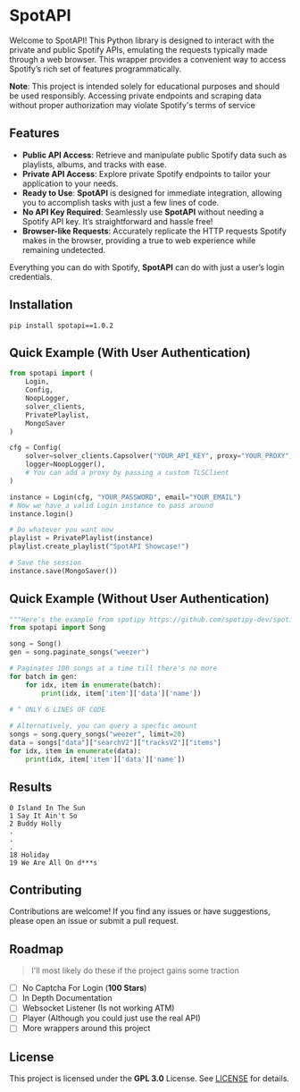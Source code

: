 # SpotAPI

Welcome to SpotAPI! This Python library is designed to interact with the private and public Spotify APIs, emulating the requests typically made through a web browser. This wrapper provides a convenient way to access Spotify’s rich set of features programmatically.

**Note**: This project is intended solely for educational purposes and should be used responsibly. Accessing private endpoints and scraping data without proper authorization may violate Spotify's terms of service

## Features
- **Public API Access**: Retrieve and manipulate public Spotify data such as playlists, albums, and tracks with ease.
- **Private API Access**: Explore private Spotify endpoints to tailor your application to your needs.
- **Ready to Use**: **SpotAPI** is designed for immediate integration, allowing you to accomplish tasks with just a few lines of code.
- **No API Key Required**: Seamlessly use **SpotAPI** without needing a Spotify API key. It’s straightforward and hassle free!
- **Browser-like Requests**: Accurately replicate the HTTP requests Spotify makes in the browser, providing a true to web experience while remaining undetected.

Everything you can do with Spotify, **SpotAPI** can do with just a user’s login credentials.


## Installation
```
pip install spotapi==1.0.2
```

## Quick Example (With User Authentication)
```py
from spotapi import (
    Login, 
    Config, 
    NoopLogger, 
    solver_clients, 
    PrivatePlaylist, 
    MongoSaver
)

cfg = Config(
    solver=solver_clients.Capsolver("YOUR_API_KEY", proxy="YOUR_PROXY"), # Proxy is optional
    logger=NoopLogger(),
    # You can add a proxy by passing a custom TLSClient
)

instance = Login(cfg, "YOUR_PASSWORD", email="YOUR_EMAIL")
# Now we have a valid Login instance to pass around
instance.login()

# Do whatever you want now
playlist = PrivatePlaylist(instance)
playlist.create_playlist("SpotAPI Showcase!")

# Save the session
instance.save(MongoSaver())
```

## Quick Example (Without User Authentication)
```py
"""Here's the example from spotipy https://github.com/spotipy-dev/spotipy?tab=readme-ov-file#quick-start"""
from spotapi import Song

song = Song()
gen = song.paginate_songs("weezer")

# Paginates 100 songs at a time till there's no more
for batch in gen:
    for idx, item in enumerate(batch):
        print(idx, item['item']['data']['name'])
    
# ^ ONLY 6 LINES OF CODE

# Alternatively, you can query a specfic amount
songs = song.query_songs("weezer", limit=20)
data = songs["data"]["searchV2"]["tracksV2"]["items"]
for idx, item in enumerate(data):
    print(idx, item['item']['data']['name'])
```
## Results
```
0 Island In The Sun
1 Say It Ain't So
2 Buddy Holly
.
.
.
18 Holiday
19 We Are All On d***s
```

## Contributing
Contributions are welcome! If you find any issues or have suggestions, please open an issue or submit a pull request.

## Roadmap
> I'll most likely do these if the project gains some traction

- [ ] No Captcha For Login (**100 Stars**)
- [ ] In Depth Documentation
- [ ] Websocket Listener (Is not working ATM)
- [ ] Player (Although you could just use the real API)
- [ ] More wrappers around this project

## License
This project is licensed under the **GPL 3.0** License. See [LICENSE](https://choosealicense.com/licenses/gpl-3.0/) for details.

